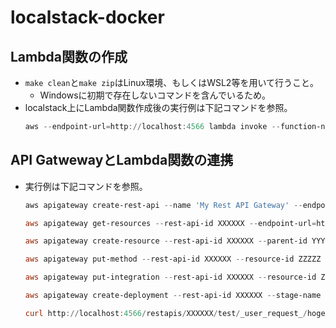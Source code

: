 # localstack-docker

## Lambda関数の作成
- `make clean`と`make zip`はLinux環境、もしくはWSL2等を用いて行うこと。
  - Windowsに初期で存在しないコマンドを含んでいるため。
- localstack上にLambda関数作成後の実行例は下記コマンドを参照。
  ```powershell
  aws --endpoint-url=http://localhost:4566 lambda invoke --function-name hello_lambda --cli-binary-format raw-in-base64-out ./result/response.json
  ```

## API GatwewayとLambda関数の連携
- 実行例は下記コマンドを参照。

  ```powershell
  aws apigateway create-rest-api --name 'My Rest API Gateway' --endpoint-url=http://localhost:4566

  aws apigateway get-resources --rest-api-id XXXXXX --endpoint-url=http://localhost:4566

  aws apigateway create-resource --rest-api-id XXXXXX --parent-id YYYYY --path-part hogehoge --endpoint-url=http://localhost:4566

  aws apigateway put-method --rest-api-id XXXXXX --resource-id ZZZZZ --http-method ANY --authorization-type "NONE" --endpoint-url=http://localhost:4566

  aws apigateway put-integration --rest-api-id XXXXXX --resource-id ZZZZZ --http-method ANY --type AWS_PROXY --integration-http-method POST --uri arn:aws:apigateway:us-east-1:lambda:path/2015-03-31/functions/arn:aws:lambda:ap-northeast-1:000000000000:function:hello_lambda/invocations --endpoint-url=http://localhost:4566

  aws apigateway create-deployment --rest-api-id XXXXXX --stage-name test --endpoint-url=http://localhost:4566

  curl http://localhost:4566/restapis/XXXXXX/test/_user_request_/hogehge
  ```